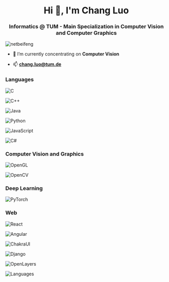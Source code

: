 <h1 align="center">Hi 👋, I'm Chang Luo</h1>
<h3 align="center">Informatics @ TUM - Main Specialization in Computer Vision and Computer Graphics</h3>

<p align="left"> <img src="https://komarev.com/ghpvc/?username=netbeifeng&label=Profile%20views&color=0e75b6&style=flat" alt="netbeifeng" /> </p>

- 🔭 I’m currently concentrating on **Computer Vision**

- 📫 **chang.luo@tum.de**

<h3 align="left">Languages</h3>
<p align="left">

![C](https://img.shields.io/badge/-C-00599c?logo=C&logoColor=white&style=flat)
  
![C++](https://img.shields.io/badge/-C++-239120?logo=c%2B%2B&logoColor=white&style=flat)
  
![Java](https://img.shields.io/badge/-Java-ed8b00?logo=CoffeeScript&logoColor=white&style=flat)
  
![Python](https://img.shields.io/badge/-Python-3776AB?logo=Python&logoColor=white&style=flat)
  
![JavaScript](https://img.shields.io/badge/-JavaScript-F7DF1E?logo=JavaScript&logoColor=white&style=flat)
  
![C#](https://img.shields.io/badge/-C%23-239120?logo=CSharp&logoColor=white&style=flat)

<h3 align="left">Computer Vision and Graphics</h3>

![OpenGL](https://img.shields.io/badge/-OpenGL-52829f?logo=OpenGL&logoColor=white&style=flat)

![OpenCV](https://img.shields.io/badge/-OpenCV-33b6db?logo=opencv&logoColor=white&style=flat)

<h3 align="left">Deep Learning</h3>

![PyTorch](https://img.shields.io/badge/-PyTorch-EE4C2C?logo=PyTorch&logoColor=white&style=flat)

<h3 align="left">Web</h3>

![React](https://img.shields.io/badge/-ReactJs-61DAFB?logo=react&logoColor=white&style=flat)

![Angular](https://img.shields.io/badge/-Angular-DD0031?logo=Angular&logoColor=white&style=flat)

![ChakraUI](https://img.shields.io/badge/-ChakraUI-319795?logo=CSharp&logoColor=white&style=flat)

![Django](https://img.shields.io/badge/-Django-092d1f?logo=Django&logoColor=white&style=flat)

![OpenLayers](https://img.shields.io/badge/-Openlayers-1F6B75?logo=Openlayers&logoColor=white&style=flat)


</p>

![Languages](https://github-readme-stats.vercel.app/api/top-langs/?username=netbeifeng&layout=compact)

